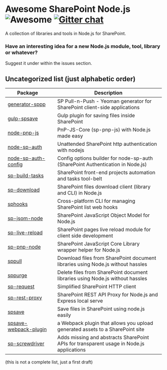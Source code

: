# Awesome SharePoint Node.js ![Awesome](https://cdn.rawgit.com/sindresorhus/awesome/d7305f38d29fed78fa85652e3a63e154dd8e8829/media/badge.svg) [![Gitter chat](https://badges.gitter.im/gitterHQ/gitter.png)](https://gitter.im/sharepoint-node/Lobby)

A collection of libraries and tools in Node.js for SharePoint.

### Have an interesting idea for a new Node.js module, tool, library or whatever? 
Suggest it under within the issues section.

## Uncategorized list (just alphabetic order)

| Package | | Description |
| ----- | --- | --------- |
| [generator-sppp](https://github.com/koltyakov/generator-sppp) |  | SP Pull-n-Push - Yeoman generator for SharePoint client-side applications |
| [gulp-spsave](https://github.com/s-KaiNet/gulp-spsave) |  | Gulp plugin for saving files inside SharePoint |
| [node-pnp-js](https://github.com/s-KaiNet/node-pnp-js) |  | PnP-JS-Core (sp-pnp-js) with Node.js made easy |
| [node-sp-auth](https://github.com/s-KaiNet/node-sp-auth) |  | Unattended SharePoint http authentication with nodejs |
| [node-sp-auth-config](https://github.com/koltyakov/node-sp-auth-config) |  | Config options builder for node-sp-auth (SharePoint Authentication in Node.js) |
| [sp-build-tasks](https://github.com/koltyakov/sp-build-tasks) |  | SharePoint front-end projects automation and tasks tool-belt |
| [sp-download](https://github.com/koltyakov/sp-download) |  | SharePoint files download client (library and CLI) in Node.js |
| [sphooks](https://github.com/s-KaiNet/sphooks) |  | Cross-platform CLI for managing SharePoint list web hooks |
| [sp-jsom-node](https://github.com/koltyakov/sp-jsom-node) |  | SharePoint JavaScript Object Model for Node.js |
| [sp-live-reload](https://github.com/koltyakov/sp-live-reload) |  | SharePoint pages live reload module for client side development |
| [sp-pnp-node](https://github.com/koltyakov/sp-pnp-node) |  | SharePoint JavaScript Core Library wrapper helper for Node.js |
| [sppull](https://github.com/koltyakov/sppull) |  | Download files from SharePoint document libraries using Node.js without hassles |
| [sppurge](https://github.com/koltyakov/sppurge) |  | Delete files from SharePoint document libraries using Node.js without hassles |
| [sp-request](https://github.com/s-KaiNet/sp-request) |  | Simplified SharePoint HTTP client |
| [sp-rest-proxy](https://github.com/koltyakov/sp-rest-proxy) |  | SharePoint REST API Proxy for Node.js and Express local serve
| [spsave](https://github.com/s-KaiNet/spsave) |  | Save files in SharePoint using node.js easily |
| [spsave-webpack-plugin](https://github.com/yohanb/spsave-webpack-plugin) |  | a Webpack plugin that allows you upload generated assets to a SharePoint site |
| [sp-screwdriver](https://github.com/koltyakov/sp-screwdriver) |  | Adds missing and abstracts SharePoint APIs for transparent usage in Node.js applications |

(this is not a complete list, just a first draft)

